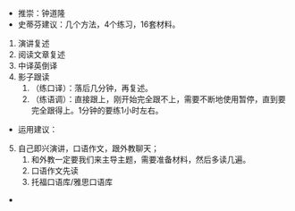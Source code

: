 - 推崇：钟道隆
- 史蒂芬建议：几个方法，4个练习，16套材料。
1. 演讲复述
2. 阅读文章复述
3. 中译英倒译
4. 影子跟读
	1. （练口译）：落后几分钟，再复述。 
	2. （练语调）：直接跟上，刚开始完全跟不上，需要不断地使用暂停，直到要完全跟得上。1分钟的要练1小时左右。
- 运用建议：
5. 自己即兴演讲，口语作文，跟外教聊天；
	1. 和外教一定要我们来主导主题，需要准备材料，然后多读几遍。
	2. 口语作文先读
	3. 托福口语库/雅思口语库
- 
